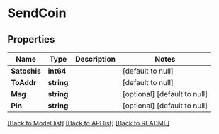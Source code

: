 # SendCoin

## Properties
Name | Type | Description | Notes
------------ | ------------- | ------------- | -------------
**Satoshis** | **int64** |  | [default to null]
**ToAddr** | **string** |  | [default to null]
**Msg** | **string** |  | [optional] [default to null]
**Pin** | **string** |  | [optional] [default to null]

[[Back to Model list]](../README.md#documentation-for-models) [[Back to API list]](../README.md#documentation-for-api-endpoints) [[Back to README]](../README.md)


